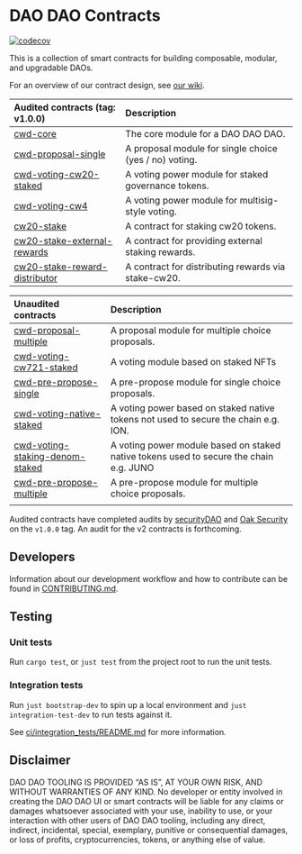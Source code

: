 # DAO DAO Contracts

[![codecov](https://codecov.io/gh/DA0-DA0/dao-contracts/branch/main/graph/badge.svg?token=SCKOIPYZPV)](https://codecov.io/gh/DA0-DA0/dao-contracts)

This is a collection of smart contracts for building composable,
modular, and upgradable DAOs.

For an overview of our contract design, see [our
wiki](https://github.com/DA0-DA0/dao-contracts/wiki/DAO-DAO-Contracts-Design).

| Audited contracts (tag: v1.0.0)                                                | Description                                            |
|:-------------------------------------------------------------------------------|:-------------------------------------------------------|
| [cwd-core](contracts/cwd-core)                                                 | The core module for a DAO DAO DAO.                     |
| [cwd-proposal-single](contracts/proposal/cwd-proposal-single)                  | A proposal module for single choice (yes / no) voting. |
| [cwd-voting-cw20-staked](contracts/voting/cwd-voting-cw20-staked)              | A voting power module for staked governance tokens.    |
| [cwd-voting-cw4](contracts/voting/cwd-voting-cw4)                              | A voting power module for multisig-style voting.       |
| [cw20-stake](contracts/staking/cw20-stake)                                     | A contract for staking cw20 tokens.                    |
| [cw20-stake-external-rewards](contracts/staking/cw20-stake-external-rewards)   | A contract for providing external staking rewards.    |
| [cw20-stake-reward-distributor](contracts/staking/cw20-stake-external-rewards) | A contract for distributing rewards via stake-cw20.    |

| Unaudited contracts                                                                   | Description                                                                            |
|:--------------------------------------------------------------------------------------|:---------------------------------------------------------------------------------------|
| [cwd-proposal-multiple](contracts/proposal/cwd-proposal-multiple)                     | A proposal module for multiple choice proposals.                                       |
| [cwd-voting-cw721-staked](contracts/voting/cwd-voting-cw721-staked)                   | A voting module based on staked NFTs                                                   |
| [cwd-pre-propose-single](contracts/pre-propose/cwd-pre-propose-single)                | A pre-propose module for single choice proposals.                                      |
| [cwd-voting-native-staked](contracts/proposal/cwd-voting-native-staked)               | A voting power based on staked native tokens not used to secure the chain e.g. ION.    |
| [cwd-voting-staking-denom-staked](contracts/proposal/cwd-voting-staking-denom-staked) | A voting power module based on staked native tokens used to secure the chain e.g. JUNO |
| [cwd-pre-propose-multiple](contracts/pre-propose/cwd-pre-propose-multiple)            | A pre-propose module for multiple choice proposals.                                    |
|                                                                                       |                                                                                        |

Audited contracts have completed audits by
[securityDAO](https://github.com/securityDAO/audits/blob/7bb8e4910baaea89fddfc025591658f44adbc27c/cosmwasm/dao-contracts/v0.3%20DAO%20DAO%20audit.pdf)
and [Oak
Security](https://github.com/oak-security/audit-reports/blob/2377ba8cfcfd505283c789d706311b06771d6db4/DAO%20DAO/2022-06-22%20Audit%20Report%20-%20DAO%20DAO%20v1.0.pdf)
on the `v1.0.0` tag. An audit for the v2 contracts is forthcoming.

## Developers

Information about our development workflow and how to contribute can
be found in [CONTRIBUTING.md](./CONTRIBUTING.md).

## Testing

### Unit tests

Run `cargo test`, or `just test` from the project root to run the unit
tests.

### Integration tests

Run `just bootstrap-dev` to spin up a local environment and `just
integration-test-dev` to run tests against it.

See [ci/integration_tests/README.md](ci/integration_tests/README.md)
for more information.

## Disclaimer

DAO DAO TOOLING IS PROVIDED “AS IS”, AT YOUR OWN RISK, AND WITHOUT
WARRANTIES OF ANY KIND. No developer or entity involved in creating
the DAO DAO UI or smart contracts will be liable for any claims or
damages whatsoever associated with your use, inability to use, or your
interaction with other users of DAO DAO tooling, including any direct,
indirect, incidental, special, exemplary, punitive or consequential
damages, or loss of profits, cryptocurrencies, tokens, or anything
else of value.
